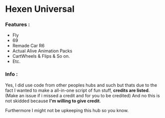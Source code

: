 # Hexen Universal

### Features :
- Fly
- 69 
- Remade Car R6
- Actual Alive Animation Packs
- CartWheels & Flips & So on.
- Etc.

### Info :
Yes, I did use code from other peoples hubs and such but thats due to the fact I wanted to make a all-in-one script of fun stuff, <strong>credits are listed</strong>. (Make an issue if i missed a credit and for you to be credited)
And no this is not skidded because <strong>I'm willing to give credit</strong>.

Furthermore I might not be upkeeping this hub so you know.
